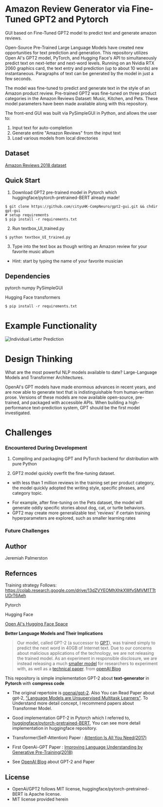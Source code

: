 # Amazon Review Generator via Fine-Tuned GPT2 and Pytorch
GUI based on Fine-Tuned GPT2 model to predict text and generate amazon reviews.
  
Open-Source Pre-Trained Large Language Models have created new opportunities for text prediction and generation. This repository utilizes Open AI's GPT2 model, PyTorch, and Hugging Face's API to simultaneously predict text on next-letter and next-word levels. Running on an Nvidia RTX 2060 graphics card, the text entry and prediction (up to about 10 words) are instantaneous. Paragraphs of text can be generated by the model in just a few seconds.
  
The model was fine-tuned to predict and generate text in the style of an Amazon product review. Pre-trained GPT2 was fine-tuned on three product categories in the Amazon Reviews Dataset: Music, Kitchen, and Pets. These model parameters have been made available along with this repository.
  
The front-end GUI was built via PySimpleGUI in Python, and allows the user to:
1. Input text for auto-completion
2. Generate entire "Amazon Reviews" from the input text
3. Load various models from local directories 
  

## Dataset
[Amazon Reviews 2018 dataset](https://jmcauley.ucsd.edu/data/amazon/)  

## Quick Start

1. Download GPT2 pre-trained model in Pytorch which huggingface/pytorch-pretrained-BERT already made!
```Windows CMD
$ git clone https://github.com/cityuHK-CompNeuro/gpt2-gui.git && chdir gpt-gui
# setup requirements
$ pip install -r requirements.txt
```

2. Run textbox_UI_trained.py
```
$ python textbox_UI_trained.py
```
3. Type into the text box as though writing an Amazon review for your favorite music album  
- Hint: start by typing the name of your favorite musician  
  

## Dependencies
pytorch
numpy
PySimpleGUI

Hugging Face transformers

```
$ pip install -r requirements.txt
```

# Example Functionality
![Individual Letter Prediction](https://github.com/cityuHK-CompNeuro/gpt2-gui/tree/main/README_support/text_prediction.gif)

# Design Thinking
What are the most powerful NLP models available to date? Large-Language Models and Transformer Architectures.
  
OpenAI's GPT models have made enormous advances in recent years, and are now able to generate text that is indistinguishable from human-written prose. Versions of these models are now available open-source, pre-trained, and packaged with accessible APIs. When building a high-performance text-prediction system, GPT should be the first model investigated.   

  
# Challenges
### Encountered During Development
1. Compiling and packaging GPT and PyTorch backend for distribution with pure Python
  
2. GPT2 model quickly overfit the fine-tuning dataset. 
* with less than 1 million reviews in the training set per product category, the model quickly adopted the writing style, specific phrases, and category topic.
- For example, after fine-tuning on the Pets dataset, the model will generate oddly specific stories about dog, cat, or turtle behaviors.
- GPT2 may create more generalizable text 'reviews' if certain training hyperparameters are explored, such as smaller learning rates

### Future Challenges


## Author

Jeremiah Palmerston

## Refernces
  
Training strategy Follows:
https://colab.research.google.com/drive/13dZVYEOMhXhkXWfvSMVM1TTtUDrT6Aeh

Pytorch  
  
Hugging Face  
  
[Open AI's Hugging Face Space](https://huggingface.co/docs/transformers/model_doc/gpt2)
    
**Better Language Models and Their Implications**

> Our model, called GPT-2 (a successor to [GPT](https://blog.openai.com/language-unsupervised/)), was trained simply to predict the next word in 40GB of Internet text. Due to our concerns about malicious applications of the technology, we are not releasing the trained model. As an experiment in responsible disclosure, we are instead releasing a much [smaller model](https://github.com/openai/gpt-2) for researchers to experiment with, as well as a [technical paper](https://d4mucfpksywv.cloudfront.net/better-language-models/language_models_are_unsupervised_multitask_learners.pdf). from [openAI Blog](https://blog.openai.com/better-language-models/)

This repository is simple implementation GPT-2 about **text-generator** in **Pytorch** with **compress code**

- The original repertoire is [openai/gpt-2](https://github.com/openai/gpt-2). Also You can Read Paper about gpt-2, ["Language Models are Unsupervised Multitask Learners"](https://d4mucfpksywv.cloudfront.net/better-language-models/language-models.pdf). To Understand more detail concept, I recommend papers about Transformer Model.
- Good implementation GPT-2 in Pytorch which I referred to, [huggingface/pytorch-pretrained-BERT](https://github.com/huggingface/pytorch-pretrained-BERT), You can see more detail implementation in huggingface repository.

- Transformer(Self-Attention) Paper : [Attention Is All You Need(2017)](https://arxiv.org/abs/1706.03762)
- First OpenAi-GPT Paper : [Improving Language Understanding by Generative Pre-Training(2018)](https://s3-us-west-2.amazonaws.com/openai-assets/research-covers/language-unsupervised/language_understanding_paper.pdf)
- See [OpenAI Blog](https://blog.openai.com/better-language-models/) about GPT-2 and Paper


## License

- OpenAi/GPT2 follows MIT license, huggingface/pytorch-pretrained-BERT is Apache license. 
- MIT license provided herein


